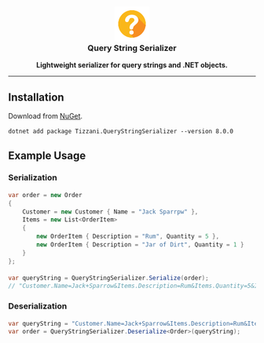 <h3 align="center"><img src="./assets/QssLogo.png" width="70"><br /><b>Query String Serializer</b></h3>
<p align="center"><b>Lightweight serializer for query strings and .NET objects.</b></p>
<p align="center">
    <!-- TODO: Badges -->
</p>

<hr />

## Installation
Download from [NuGet](https://www.nuget.org/packages/Tizzani.QueryStringSerializer).
```
dotnet add package Tizzani.QueryStringSerializer --version 8.0.0
```

## Example Usage

### Serialization

```csharp
var order = new Order
{
    Customer = new Customer { Name = "Jack Sparrpw" },
    Items = new List<OrderItem>
    {
        new OrderItem { Description = "Rum", Quantity = 5 },
        new OrderItem { Description = "Jar of Dirt", Quantity = 1 }
    }
};

var queryString = QueryStringSerializer.Serialize(order);
// "Customer.Name=Jack+Sparrow&Items.Description=Rum&Items.Quantity=5&Items.Description=Jar+of+Dirt&Items.Quantity=1";
```

### Deserialization

```c#
var queryString = "Customer.Name=Jack+Sparrow&Items.Description=Rum&Items.Quantity=5&Items.Description=Jar+of+Dirt&Items.Quantity=1";
var order = QueryStringSerializer.Deserialize<Order>(queryString);
```
